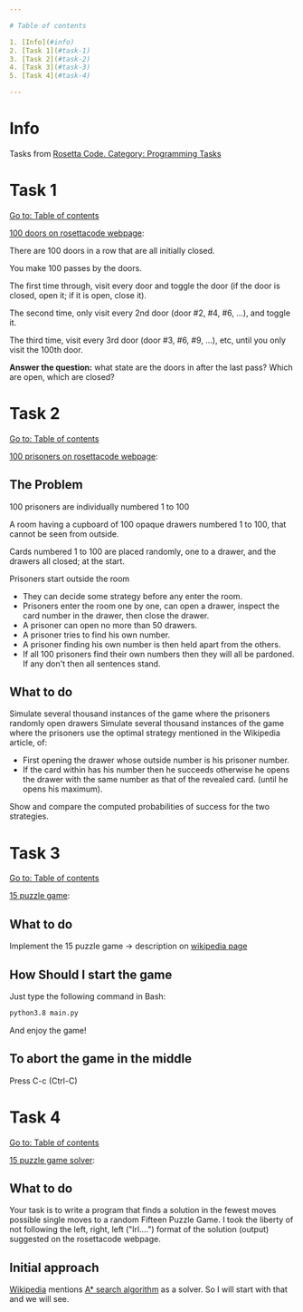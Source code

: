 ```yaml
---

# Table of contents

1. [Info](#info)
2. [Task 1](#task-1)
3. [Task 2](#task-2)
4. [Task 3](#task-3)
5. [Task 4](#task-4)

---
```


# Info

Tasks from [Rosetta Code. Category: Programming Tasks](https://rosettacode.org/wiki/Category:Programming_Tasks)

# Task 1

[Go to: Table of contents](#table-of-contents)

[100 doors on rosettacode webpage](https://rosettacode.org/wiki/100_doors):

There are 100 doors in a row that are all initially closed.

You make 100 passes by the doors.

The first time through, visit every door and  toggle  the door  (if the door is closed,  open it;   if it is open,  close it).

The second time, only visit every 2nd door   (door #2, #4, #6, ...),   and toggle it.

The third time, visit every 3rd door   (door #3, #6, #9, ...), etc,   until you only visit the 100th door.

**Answer the question:** what state are the doors in after the last pass? Which are open, which are closed?

# Task 2

[Go to: Table of contents](#table-of-contents)

[100 prisoners on rosettacode webpage](https://rosettacode.org/wiki/100_prisoners):

## The Problem

100 prisoners are individually numbered 1 to 100

A room having a cupboard of 100 opaque drawers numbered 1 to 100, that cannot be seen from outside.

Cards numbered 1 to 100 are placed randomly, one to a drawer, and the drawers all closed; at the start.

Prisoners start outside the room
- They can decide some strategy before any enter the room.
- Prisoners enter the room one by one, can open a drawer, inspect the card number in the drawer, then close the drawer.
- A prisoner can open no more than 50 drawers.
- A prisoner tries to find his own number.
- A prisoner finding his own number is then held apart from the others.
- If all 100 prisoners find their own numbers then they will all be pardoned. If any don't then all sentences stand.

## What to do

Simulate several thousand instances of the game where the prisoners randomly open drawers
Simulate several thousand instances of the game where the prisoners use the optimal strategy mentioned in the Wikipedia article, of:
- First opening the drawer whose outside number is his prisoner number.
- If the card within has his number then he succeeds otherwise he opens the drawer with the same number as that of the revealed card. (until he opens his maximum).

Show and compare the computed probabilities of success for the two strategies.

# Task 3

[Go to: Table of contents](#table-of-contents)

[15 puzzle game](https://rosettacode.org/wiki/15_puzzle_game):

## What to do

Implement the 15 puzzle game -> description on [wikipedia page](https://en.wikipedia.org/wiki/15_puzzle)

## How Should I start the game

Just type the following command in Bash:

```bash
python3.8 main.py
```

And enjoy the game!

## To abort the game in the middle

Press C-c (Ctrl-C)

# Task 4

[Go to: Table of contents](#table-of-contents)

[15 puzzle game solver](https://rosettacode.org/wiki/15_puzzle_solver):

## What to do

Your task is to write a program that finds a solution in the fewest moves possible single moves to a random Fifteen Puzzle Game.
I took the liberty of not following the left, right, left ("lrl....") format of the solution (output) suggested on the rosettacode webpage.

## Initial approach

[Wikipedia](https://en.wikipedia.org/wiki/15_puzzle) mentions [A* search algorithm](https://en.wikipedia.org/wiki/A*_search_algorithm) as a solver.
So I will start with that and we will see.
